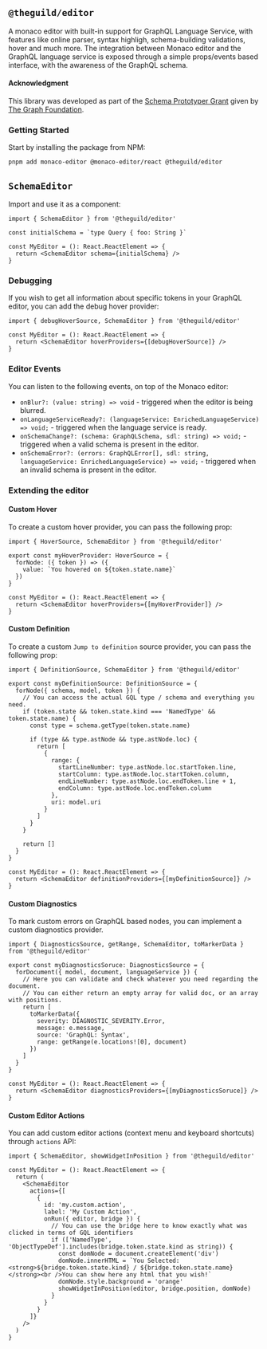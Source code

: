 ## `@theguild/editor`

A monaco editor with built-in support for GraphQL Language Service, with features like online
parser, syntax highligh, schema-building validations, hover and much more. The integration between
Monaco editor and the GraphQL language service is exposed through a simple props/events based
interface, with the awareness of the GraphQL schema.

#### Acknowledgment

This library was developed as part of the
[Schema Prototyper Grant](https://forum.thegraph.com/t/schema-prototyper/1732) given by
[The Graph Foundation](https://thegraph.com/).

### Getting Started

Start by installing the package from NPM:

```sh
pnpm add monaco-editor @monaco-editor/react @theguild/editor
```

## `SchemaEditor`

Import and use it as a component:

```tsx
import { SchemaEditor } from '@theguild/editor'

const initialSchema = `type Query { foo: String }`

const MyEditor = (): React.ReactElement => {
  return <SchemaEditor schema={initialSchema} />
}
```

### Debugging

If you wish to get all information about specific tokens in your GraphQL editor, you can add the
debug hover provider:

```tsx
import { debugHoverSource, SchemaEditor } from '@theguild/editor'

const MyEditor = (): React.ReactElement => {
  return <SchemaEditor hoverProviders={[debugHoverSource]} />
}
```

### Editor Events

You can listen to the following events, on top of the Monaco editor:

- `onBlur?: (value: string) => void` - triggered when the editor is being blurred.
- `onLanguageServiceReady?: (languageService: EnrichedLanguageService) => void;` - triggered when
  the language service is ready.
- `onSchemaChange?: (schema: GraphQLSchema, sdl: string) => void;` - triggered when a valid schema
  is present in the editor.
- `onSchemaError?: (errors: GraphQLError[], sdl: string, languageService: EnrichedLanguageService) => void;` -
  triggered when an invalid schema is present in the editor.

### Extending the editor

#### Custom Hover

To create a custom hover provider, you can pass the following prop:

```tsx
import { HoverSource, SchemaEditor } from '@theguild/editor'

export const myHoverProvider: HoverSource = {
  forNode: ({ token }) => ({
    value: `You hovered on ${token.state.name}`
  })
}

const MyEditor = (): React.ReactElement => {
  return <SchemaEditor hoverProviders={[myHoverProvider]} />
}
```

#### Custom Definition

To create a custom `Jump to definition` source provider, you can pass the following prop:

```tsx
import { DefinitionSource, SchemaEditor } from '@theguild/editor'

export const myDefinitionSource: DefinitionSource = {
  forNode({ schema, model, token }) {
    // You can access the actual GQL type / schema and everything you need.
    if (token.state && token.state.kind === 'NamedType' && token.state.name) {
      const type = schema.getType(token.state.name)

      if (type && type.astNode && type.astNode.loc) {
        return [
          {
            range: {
              startLineNumber: type.astNode.loc.startToken.line,
              startColumn: type.astNode.loc.startToken.column,
              endLineNumber: type.astNode.loc.endToken.line + 1,
              endColumn: type.astNode.loc.endToken.column
            },
            uri: model.uri
          }
        ]
      }
    }

    return []
  }
}

const MyEditor = (): React.ReactElement => {
  return <SchemaEditor definitionProviders={[myDefinitionSource]} />
}
```

#### Custom Diagnostics

To mark custom errors on GraphQL based nodes, you can implement a custom diagnostics provider.

```tsx
import { DiagnosticsSource, getRange, SchemaEditor, toMarkerData } from '@theguild/editor'

export const myDiagnosticsSoruce: DiagnosticsSource = {
  forDocument({ model, document, languageService }) {
    // Here you can validate and check whatever you need regarding the document.
    // You can either return an empty array for valid doc, or an array with positions.
    return [
      toMarkerData({
        severity: DIAGNOSTIC_SEVERITY.Error,
        message: e.message,
        source: 'GraphQL: Syntax',
        range: getRange(e.locations![0], document)
      })
    ]
  }
}

const MyEditor = (): React.ReactElement => {
  return <SchemaEditor diagnosticsProviders={[myDiagnosticsSoruce]} />
}
```

#### Custom Editor Actions

You can add custom editor actions (context menu and keyboard shortcuts) through `actions` API:

```tsx
import { SchemaEditor, showWidgetInPosition } from '@theguild/editor'

const MyEditor = (): React.ReactElement => {
  return (
    <SchemaEditor
      actions={[
        {
          id: 'my.custom.action',
          label: 'My Custom Action',
          onRun({ editor, bridge }) {
            // You can use the bridge here to know exactly what was clicked in terms of GQL identifiers
            if (['NamedType', 'ObjectTypeDef'].includes(bridge.token.state.kind as string)) {
              const domNode = document.createElement('div')
              domNode.innerHTML = `You Selected: <strong>${bridge.token.state.kind} / ${bridge.token.state.name}</strong><br />You can show here any html that you wish!`
              domNode.style.background = 'orange'
              showWidgetInPosition(editor, bridge.position, domNode)
            }
          }
        }
      ]}
    />
  )
}
```
